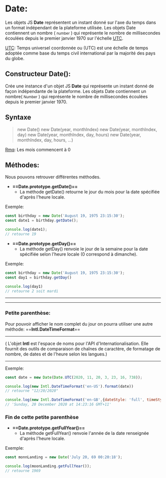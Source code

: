 # Date:

Les objets JS **Date** représentent un instant donné sur l'axe du temps dans un format indépendant de la plateforme utilisée.
Les objets Date contiennent un nombre ( <small>number</small> ) qui représente le nombre de millisecondes écoulées depuis le premier janvier 1970 sur l'échelle <u>UTC</u>.

<u>UTC</u>: Temps universel coordonnée ou (UTC) est une échelle de temps adoptée comme base du temps civil international par la majorité des pays du globe.

## Constructeur Date():

Crée une instance d'un objet JS **Date** qui représente un instant donné de façon indépendante de la plateforme. Les objets Date contiennent un nombre( <small>Number</small> ) qui représente le nombre de millisecondes écoulées depuis le premier janvier 1970.

## Syntaxe

> new Date()
> new Date(year, monthIndex)
> new Date(year, monthIndex, day)
> new Date(year, monthIndex, day, hours)
> new Date(year, monthIndex, day, hours, ...)

<u>Rmq</u>: Les mois commencent à 0

## Méthodes:

Nous pouvons retrouver différentes méthodes.

- **==Date.prototype.getDate()==**
    - La méthode getDate() retourne le jour du mois pour la date spécifiée d'après l'heure locale.

Exemple:

```js
const birthday = new Date('August 19, 1975 23:15:30');
const date1 = birthday.getDate();

console.log(date1);
// retourne 19
```

- **==Date.prototype.getDay()==**
    - La méthode getDay() renvoie le jour de la semaine pour la date spécifiée selon l'heure locale (0 correspond à dimanche).

Exemple:

```js
const birthday = new Date('August 19, 1975 23:15:30');
const day1 = birthday.getDay()

console.log(day1)
// retourne 2 soit mardi
```

* * *

* * *

### Petite parenthèse:

Pour pouvoir afficher le nom complet du jour on pourra utiliser une autre méthode: ==**Intl.DateTimeFormat**==

* * *

( L'objet **Intl** est l'espace de noms pour l'API d'Internationalisation. Elle fournit des outils de comparaison de chaînes de caractère, de formatage de nombre, de dates et de l'heure selon les langues.)

* * *

Exemple:

```js
const date = new Date(Date.UTC(2020, 11, 20, 3, 23, 16, 738));

console.log(new Intl.DateTimeFormat('en-US').format(date))
// retourne "12/20/2020"

console.log(new Intl.DateTimeFormat('en-GB',{dateStyle: 'full', timeStyle:'long'}).format(date));
// 'Sunday, 20 December 2020 at 14:23:16 GMT+11'
```

### Fin de cette petite parenthèse

- **==Date.prototype.getFullYear()==**
    - La méthode getFullYear() renvoie l'année de la date renseignée d'après l'heure locale.

Exemple:

```js
const monnLanding = new Date('July 20, 69 00:20:18');

console.log(moonLanding.getFullYear());
// retourne 1969
```